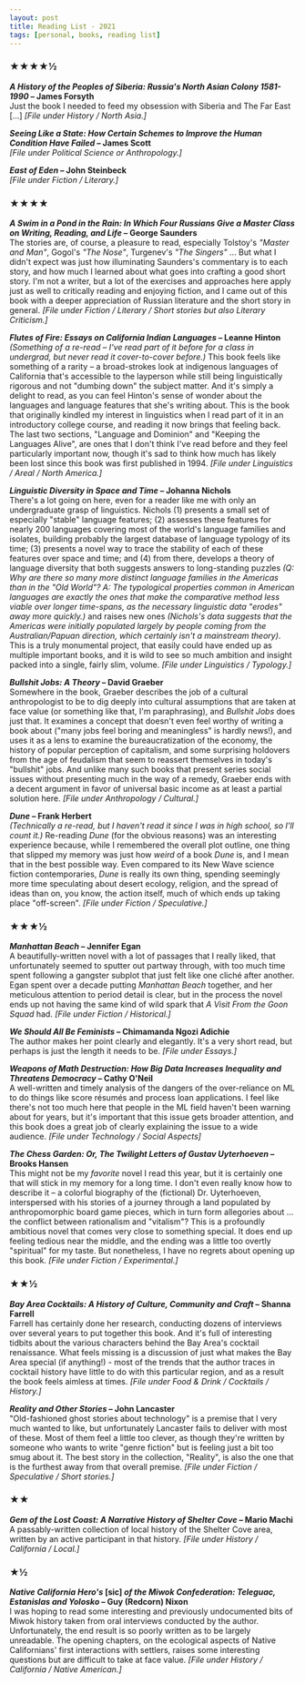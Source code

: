 ```yaml
---
layout: post
title: Reading List - 2021
tags: [personal, books, reading list]
---
```


### ★★★★½

**_A History of the Peoples of Siberia: Russia's North Asian Colony 1581-1990_ – James Forsyth**<br>
Just the book I needed to feed my obsession with Siberia and The Far East [...]
_[File under History / North Asia.]_

**_Seeing Like a State: How Certain Schemes to Improve the Human Condition Have Failed_ – James Scott**<br>
_[File under Political Science or Anthropology.]_

**_East of Eden_ – John Steinbeck**<br>
_[File under Fiction / Literary.]_

### ★★★★

**_A Swim in a Pond in the Rain: In Which Four Russians Give a Master Class on Writing, Reading, and Life_ – George Saunders**<br>
The stories are, of course, a pleasure to read, especially Tolstoy's _"Master and Man"_, Gogol's _"The Nose"_, Turgenev's _"The Singers"_ ... But what I didn't expect was just how illuminating Saunders's commentary is to each story, and how much I learned about what goes into crafting a good short story. I'm not a writer, but a lot of the exercises and approaches here apply just as well to critically reading and enjoying fiction, and I came out of this book with a deeper appreciation of Russian literature and the short story in general.
_[File under Fiction / Literary / Short stories but also Literary Criticism.]_

**_Flutes of Fire: Essays on California Indian Languages_ – Leanne Hinton**<br>
_(Something of a re-read – I've read part of it before for a class in undergrad, but never read it cover-to-cover before.)_
This book feels like something of a rarity – a broad-strokes look at indigenous languages of California that's accessible to the layperson while still being linguistically rigorous and not "dumbing down" the subject matter. And it's simply a delight to read, as you can feel Hinton's sense of wonder about the languages and language features that she's writing about. This is the book that originally kindled my interest in linguistics when I read part of it in an introductory college course, and reading it now brings that feeling back. The last two sections, "Language and Dominion" and "Keeping the Languages Alive", are ones that I don't think I've read before and they feel particularly important now, though it's sad to think how much has likely been lost since this book was first published in 1994.
_[File under Linguistics / Areal / North America.]_

**_Linguistic Diversity in Space and Time_ – Johanna Nichols**<br>
There's a lot going on here, even for a reader like me with only an undergraduate grasp of linguistics. Nichols (1) presents a small set of especially "stable" language features; (2) assesses these features for nearly 200 languages covering most of the world's language families and isolates, building probably the largest database of language typology of its time; (3) presents a novel way to trace the stability of each of these features over space and time; and (4) from there, develops a theory of language diversity that both suggests answers to long-standing puzzles _(Q: Why are there so many more distinct language families in the Americas than in the "Old World"? A: The typological properties common in American languages are exactly the ones that make the comparative method less viable over longer time-spans, as the necessary linguistic data "erodes" away more quickly.)_ and raises new ones _(Nichols's data suggests that the Americas were initially populated largely by people coming from the Australian/Papuan direction, which certainly isn't a mainstream theory)_. This is a truly monumental project, that easily could have ended up as multiple important books, and it is wild to see so much ambition and insight packed into a single, fairly slim, volume.
_[File under Linguistics / Typology.]_

**_Bullshit Jobs: A Theory_ – David Graeber**<br>
Somewhere in the book, Graeber describes the job of a cultural anthropologist to be to dig deeply into cultural assumptions that are taken at face value (or something like that, I'm paraphrasing), and _Bullshit Jobs_ does just that. It examines a concept that doesn't even feel worthy of writing a book about ("many jobs feel boring and meaningless" is hardly news!), and uses it as a lens to examine the bureaucratization of the economy, the history of popular perception of capitalism, and some surprising holdovers from the age of feudalism that seem to reassert themselves in today's "bullshit" jobs. And unlike many such books that present series social issues without presenting much in the way of a remedy, Graeber ends with a decent argument in favor of universal basic income as at least a partial solution here.
_[File under Anthropology / Cultural.]_

**_Dune_ – Frank Herbert**<br>
_(Technically a re-read, but I haven't read it since I was in high school, so I'll count it.)_
Re-reading _Dune_ (for the obvious reasons) was an interesting experience because, while I remembered the overall plot outline, one thing that slipped my memory was just how _weird_ of a book _Dune_ is, and I mean that in the best possible way. Even compared to its New Wave science fiction contemporaries, _Dune_ is really its own thing, spending seemingly more time speculating about desert ecology, religion, and the spread of ideas than on, you know, the action itself, much of which ends up taking place "off-screen".
_[File under Fiction / Speculative.]_

### ★★★½

**_Manhattan Beach_ – Jennifer Egan**<br>
A beautifully-written novel with a lot of passages that I really liked, that unfortunately seemed to sputter out partway through, with too much time spent following a gangster subplot that just felt like one cliché after another. Egan spent over a decade putting _Manhattan Beach_ together, and her meticulous attention to period detail is clear, but in the process the novel ends up not having the same kind of wild spark that _A Visit From the Goon Squad_ had.
_[File under Fiction / Historical.]_

**_We Should All Be Feminists_ – Chimamanda Ngozi Adichie**<br>
The author makes her point clearly and elegantly. It's a very short read, but perhaps is just the length it needs to be.
_[File under Essays.]_

**_Weapons of Math Destruction: How Big Data Increases Inequality and Threatens Democracy_ – Cathy O'Neil**<br>
A well-written and timely analysis of the dangers of the over-reliance on ML to do things like score résumés and process loan applications. I feel like there's not too much here that people in the ML field haven't been warning about for years, but it's important that this issue gets broader attention, and this book does a great job of clearly explaining the issue to a wide audience.
_[File under Technology / Social Aspects]_

**_The Chess Garden: Or, The Twilight Letters of Gustav Uyterhoeven_ – Brooks Hansen**<br>
This might not be my _favorite_ novel I read this year, but it is certainly one that will stick in my memory for a long time. I don't even really know how to describe it – a colorful biography of the (fictional) Dr. Uyterhoeven, interspersed with his stories of a journey through a land populated by anthropomorphic board game pieces, which in turn form allegories about ... the conflict between rationalism and "vitalism"? This is a profoundly ambitious novel that comes very close to something special. It does end up feeling tedious near the middle, and the ending was a little too overtly "spiritual" for my taste. But nonetheless, I have no regrets about opening up this book.
_[File under Fiction / Experimental.]_

### ★★½

**_Bay Area Cocktails: A History of Culture, Community and Craft_ – Shanna Farrell**<br>
Farrell has certainly done her research, conducting dozens of interviews over several years to put together this book. And it's full of interesting tidbits about the various characters behind the Bay Area's cocktail renaissance. What feels missing is a discussion of just what makes the Bay Area special (if anything!) - most of the trends that the author traces in cocktail history have little to do with this particular region, and as a result the book feels aimless at times.
_[File under Food & Drink / Cocktails / History.]_

**_Reality and Other Stories_ – John Lancaster**<br>
"Old-fashioned ghost stories about technology" is a premise that I very much wanted to like, but unfortunately Lancaster fails to deliver with most of these. Most of them feel a little too clever, as though they're written by someone who wants to write "genre fiction" but is feeling just a bit too smug about it. The best story in the collection, "Reality", is also the one that is the furthest away from that overall premise.
_[File under Fiction / Speculative / Short stories.]_

### ★★

**_Gem of the Lost Coast: A Narrative History of Shelter Cove_ – Mario Machi**<br>
A passably-written collection of local history of the Shelter Cove area, written by an active participant in that history.
_[File under History / California / Local.]_

### ★½

**_Native California Hero's_ [sic] _of the Miwok Confederation: Teleguac, Estanislas and Yolosko_ – Guy (Redcorn) Nixon**<br>
I was hoping to read some interesting and previously undocumented bits of Miwok history taken from oral interviews conducted by the author. Unfortunately, the end result is so poorly written as to be largely unreadable. The opening chapters, on the ecological aspects of Native Californians' first interactions with settlers, raises some interesting questions but are difficult to take at face value.
_[File under History / California / Native American.]_

